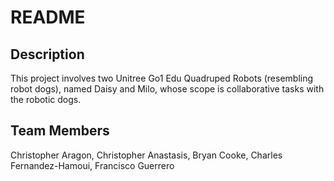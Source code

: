 # README

## Description
This project involves two Unitree Go1 Edu Quadruped Robots (resembling robot dogs), named Daisy and Milo, whose scope is collaborative tasks with the robotic dogs.

## Team Members
Christopher Aragon, Christopher Anastasis, Bryan Cooke, Charles Fernandez-Hamoui, Francisco Guerrero

